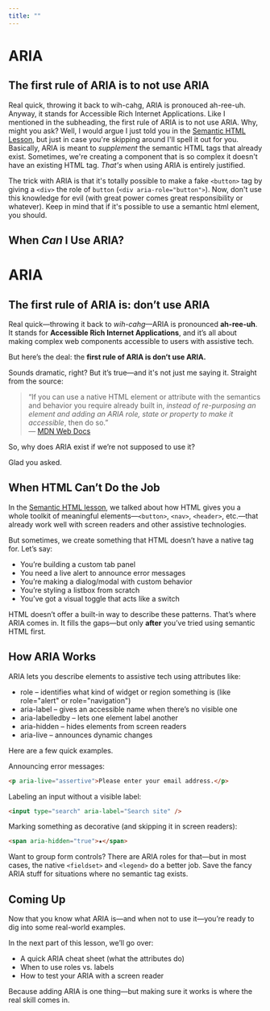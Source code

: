 ```yaml
---
title: ""
---
```

<!-- make sure AI bit is added -->

<!-- this site: http://developer.mozilla.org/en-US/docs/Web/Accessibility/ARIA is an incredible article about aria, and i want to amke sure i hit pretty much the same info, but with my own voice and structure. -->

# ARIA

<h2 class="subheading">The first rule of ARIA is to not use ARIA</h2>

<!-- how will a screen reader pronounce the phonetic spellings here? -->

Real quick, throwing it back to wih-cahg, ARIA is pronouced ah-ree-uh. Anyway, it stands for Accessible Rich Internet Applications. Like I mentioned in the subheading, the first rule of ARIA is to not use ARIA. Why, might you ask? Well, I would argue I just told you in the [Semantic HTML Lesson](/lessons/06_semantic-HTML), but just in case you're skipping around I'll spell it out for you. Basically, ARIA is meant to _supplement_ the semantic HTML tags that already exist. Sometimes, we're creating a component that is so complex it doesn't have an existing HTML tag. _That's_ when using ARIA is entirely justified.

The trick with ARIA is that it's totally possible to make a fake `<button>` tag by giving a `<div>` the role of `button` (`<div aria-role="button">`). Now, don't use this knowledge for evil (with great power comes great responsibility or whatever). Keep in mind that if it's possible to use a semantic html element, you should.

<!-- pretty sure i'm paraphrasing something here: Keep in mind that if it's possible to use a semantic html element, you should. i think it's a quote linked in that article i've got at the beginning of this file. get the actual quote and quote it here with the link for reference. -->
<!-- refine the spiderman quote joke -->
<!-- check my div aria role button syntax -->
<!-- list other examples after Sometimes, we're creating a component that is so complex it doesn't have an existing HTML tag.  -->
<!-- double check what ARIA stands for -->

## When _Can_ I Use ARIA?

<!-- mention this use case: Heads up: Just because something looks like a sidebar doesn’t mean it should be wrapped in <aside>. If it’s your main way of getting around, like a lesson menu (wink wink), use <nav> instead—and toss in an aria-label if you’ve got more than one. -->
<!-- wink wink joke because this site has a lesson menu. does that come across? -->

# ARIA

<h2 class="subheading">The first rule of ARIA is: don’t use ARIA</h2>

Real quick—throwing it back to _wih-cahg_—ARIA is pronounced **ah-ree-uh**. It stands for **Accessible Rich Internet Applications**, and it’s all about making complex web components accessible to users with assistive tech.

But here’s the deal: the **first rule of ARIA is don’t use ARIA.**

Sounds dramatic, right? But it’s true—and it's not just me saying it. Straight from the source:

> “If you can use a native HTML element or attribute with the semantics and behavior you require already built in, _instead of re-purposing an element and adding an ARIA role, state or property to make it accessible_, then do so.”  
> — [MDN Web Docs](https://developer.mozilla.org/en-US/docs/Web/Accessibility/ARIA)
<!-- actually this one: http://w3.org/TR/using-aria/#rule1 -->

So, why does ARIA exist if we’re not supposed to use it?

Glad you asked.

## When HTML Can’t Do the Job

In the [Semantic HTML lesson](/lessons/06_semantic-HTML/instruction), we talked about how HTML gives you a whole toolkit of meaningful elements—`<button>`, `<nav>`, `<header>`, etc.—that already work well with screen readers and other assistive technologies.

But sometimes, we create something that HTML doesn’t have a native tag for. Let’s say:

- You’re building a custom tab panel
- You need a live alert to announce error messages
- You’re making a dialog/modal with custom behavior
- You’re styling a listbox from scratch
- You’ve got a visual toggle that acts like a switch

HTML doesn’t offer a built-in way to describe these patterns. That’s where ARIA comes in. It fills the gaps—but only **after** you’ve tried using semantic HTML first.

## How ARIA Works

ARIA lets you describe elements to assistive tech using attributes like:

- role – identifies what kind of widget or region something is (like role="alert" or role="navigation")
- aria-label – gives an accessible name when there’s no visible one
- aria-labelledby – lets one element label another
- aria-hidden – hides elements from screen readers
- aria-live – announces dynamic changes

Here are a few quick examples.

Announcing error messages:

```html
<p aria-live="assertive">Please enter your email address.</p>
```

Labeling an input without a visible label:

```html
<input type="search" aria-label="Search site" />
```

Marking something as decorative (and skipping it in screen readers):

```html
<span aria-hidden="true">★</span>
```

Want to group form controls? There are ARIA roles for that—but in most cases, the native `<fieldset>` and `<legend>` do a better job. Save the fancy ARIA stuff for situations where no semantic tag exists.

## Coming Up

Now that you know what ARIA is—and when not to use it—you’re ready to dig into some real-world examples.

In the next part of this lesson, we’ll go over:

- A quick ARIA cheat sheet (what the attributes do)
- When to use roles vs. labels
- How to test your ARIA with a screen reader

Because adding ARIA is one thing—but making sure it works is where the real skill comes in.
